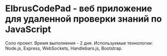 # ElbrusCodePad - веб приложение для удаленной проверки знаний по JavaScript
Соло проект.
Время выполнения - 2 дня.
Используемые технологии: Node.js, Express, WebSockets, Handlebars.js, Bootstrap.


